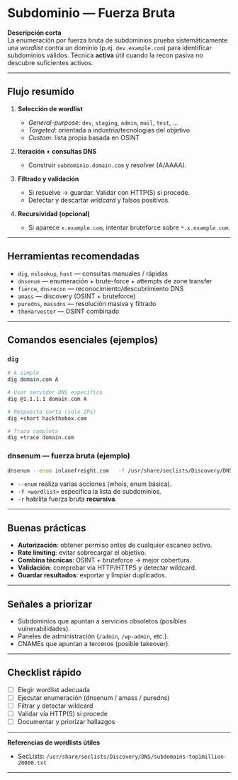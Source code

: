 # Subdominio — Fuerza Bruta

**Descripción corta**  
La enumeración por fuerza bruta de subdominios prueba sistemáticamente una *wordlist* contra un dominio (p.ej. `dev.example.com`) para identificar subdominios válidos. Técnica **activa** útil cuando la recon pasiva no descubre suficientes activos.

---

## Flujo resumido
1. **Selección de wordlist**
   - *General-purpose*: `dev`, `staging`, `admin`, `mail`, `test`, ...
   - *Targeted*: orientada a industria/tecnologías del objetivo
   - *Custom*: lista propia basada en OSINT

2. **Iteración + consultas DNS**
   - Construir `subdominio.domain.com` y resolver (A/AAAA).

3. **Filtrado y validación**
   - Si resuelve → guardar. Validar con HTTP(S) si procede.
   - Detectar y descartar *wildcard* y falsos positivos.

4. **Recursividad (opcional)**
   - Si aparece `x.example.com`, intentar bruteforce sobre `*.x.example.com`.

---

## Herramientas recomendadas
- `dig`, `nslookup`, `host` — consultas manuales / rápidas  
- `dnsenum` — enumeración + brute-force + attempts de zone transfer  
- `fierce`, `dnsrecon` — reconocimiento/descubrimiento DNS  
- `amass` — discovery (OSINT + bruteforce)  
- `puredns`, `massdns` — resolución masiva y filtrado  
- `theHarvester` — OSINT combinado

---

## Comandos esenciales (ejemplos)

### `dig`
```bash
# A simple
dig domain.com A

# Usar servidor DNS específico
dig @1.1.1.1 domain.com A

# Respuesta corta (solo IPs)
dig +short hackthebox.com

# Traza completa
dig +trace domain.com
```

### dnsenum — fuerza bruta (ejemplo)
```bash
dnsenum --enum inlanefreight.com   -f /usr/share/seclists/Discovery/DNS/subdomains-top1million-20000.txt   -r
```
- `--enum` realiza varias acciones (whois, enum básica).  
- `-f <wordlist>` especifica la lista de subdominios.  
- `-r` habilita fuerza bruta **recursiva**.

---

## Buenas prácticas
- **Autorización**: obtener permiso antes de cualquier escaneo activo.  
- **Rate limiting**: evitar sobrecargar el objetivo.  
- **Combina técnicas**: OSINT + bruteforce → mejor cobertura.  
- **Validación**: comprobar vía HTTP/HTTPS y detectar wildcard.  
- **Guardar resultados**: exportar y limpiar duplicados.

---

## Señales a priorizar
- Subdominios que apuntan a servicios obsoletos (posibles vulnerabilidades).  
- Paneles de administración (`/admin`, `/wp-admin`, etc.).  
- CNAMEs que apuntan a terceros (posible takeover).

---

## Checklist rápido
- [ ] Elegir wordlist adecuada  
- [ ] Ejecutar enumeración (dnsenum / amass / puredns)  
- [ ] Filtrar y detectar wildcard  
- [ ] Validar vía HTTP(S) si procede  
- [ ] Documentar y priorizar hallazgos

---

**Referencias de wordlists útiles**  
- SecLists: `/usr/share/seclists/Discovery/DNS/subdomains-top1million-20000.txt`

---
